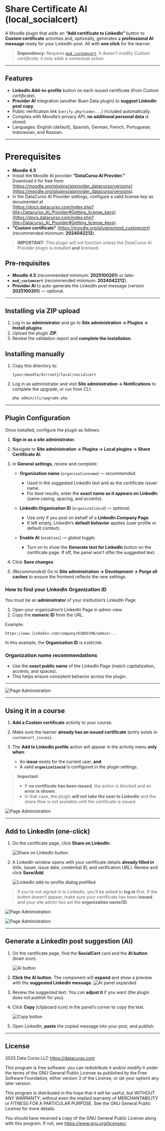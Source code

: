# Share Certificate AI (local_socialcert)

A Moodle plugin that adds an **“Add certificate to LinkedIn”** button to **Custom certificate** activities and, optionally, generates a **professional AI message** ready for your LinkedIn post. All with **one click** for the learner.

> **Dependency:** Requires [`mod_customcert`](https://moodle.org/plugins/mod_customcert). It doesn’t modify *Custom certificate*; it only adds a contextual action.

---

## Features

* **LinkedIn Add-to-profile** button on each issued certificate (from *Custom certificate*).
* **Provider AI** integration (another Buen Data plugin) to **suggest LinkedIn post copy**.
* Public verification link (`verify.php?code=...`) included automatically.
* Complies with Moodle’s privacy API; **no additional personal data** is stored.
* Languages: English (default), Spanish, German, French, Portuguese, Indonesian, and Russian.

---

# Prerequisites

- **Moodle 4.5**
- Install the Moodle AI provider **“DataCurso AI Provider.”**  
  Download it for free from [https://moodle.org/plugins/aiprovider_datacurso/versions](https://moodle.org/plugins/aiprovider_datacurso/versions).
- In the DataCurso AI Provider settings, configure a valid license key as documented at  
  [https://docs.datacurso.com/index.php?title=Datacurso_AI_Provider#Getting_license_keys](https://docs.datacurso.com/index.php?title=Datacurso_AI_Provider#Getting_license_keys).
- **"Custom certificate"** (https://moodle.org/plugins/mod_customcert) (recommended minimum: **2024042212**).

> **IMPORTANT:** This plugin will not function unless the DataCurso AI Provider plugin is installed **and** licensed.

## Pre-requisites

* **Moodle 4.5** (recommended minimum: **2025100201**) or later.
* **`mod_customcert`** (recommended minimum: **2024042212**).
* **Provider AI** to auto-generate the LinkedIn post message (version **2025100201**) — optional.

---

## Installing via ZIP upload

1. Log in as **administrator** and go to **Site administration → Plugins → Install plugins**.
2. Upload the plugin **ZIP**.
3. Review the validation report and **complete the installation**.

## Installing manually

1. Copy this directory to:

   ```
   {your/moodle/dirroot}/local/socialcert
   ```

2. Log in as administrator and visit **Site administration → Notifications** to complete the upgrade,
   or run from CLI:

   ```bash
   php admin/cli/upgrade.php
   ```

---

## Plugin Configuration

Once installed, configure the plugin as follows:

1. **Sign in as a site administrator.**
2. Navigate to **Site administration → Plugins → Local plugins → Share Certificate AI**.
3. In **General settings**, review and complete:

   * **Organization name** (`organizationname`) — *recommended*.

     * Used in the suggested LinkedIn text and as the certificate issuer name.
     * For best results, enter the **exact name as it appears on LinkedIn** (same casing, spacing, and accents).
   * **LinkedIn Organization ID** (`organizationid`) — *optional*.

     * Use only if you post on behalf of a **LinkedIn Company Page**.
     * If left empty, LinkedIn’s **default behavior** applies (user profile or default context).
   * **Enable AI** (`enableai`) — *global toggle*.

     * Turn on to show the **Generate text for LinkedIn** button on the certificate page. If off, the panel won’t offer the suggested text.
4. Click **Save changes**.
5. *(Recommended)* Go to **Site administration → Development → Purge all caches** to ensure the frontend reflects the new settings.

### How to find your LinkedIn Organization ID

You must be an **administrator** of your institution’s LinkedIn Page.

1. Open your organization’s LinkedIn Page in admin view.
2. Copy the **numeric ID** from the URL.

Example:

```
https://www.linkedin.com/company/61803398/admin/...
```

In this example, the **Organization ID** is `61803398`.

### Organization name recommendations

* Use the **exact public name** of the LinkedIn Page (match capitalization, accents, and spaces).
* This helps ensure consistent behavior across the plugin.

---

![Page Administration](./_docs/images/local_socialcert_main_panel.png)

---

## Using it in a course

1. **Add a Custom certificate** activity to your course.
2. Make sure the learner **already has an issued certificate** (entry exists in `customcert_issues`).
3. The **Add to LinkedIn profile** action will appear in the activity menu **only when**:

   * An **issue** exists for the current user, **and**
   * A valid **`organizationid`** is configured in the plugin settings.

> **Important**
>
> * If **no certificate has been issued**, the action is blocked and an **error is shown**.
> * In that case, the plugin **will not take the user to LinkedIn** and the share flow is not available until the certificate is issued.

![Page Administration](./_docs/images/local_socialcert_main_panel_error.png)

---

## Add to LinkedIn (one-click)

1. On the certificate page, click **Share on LinkedIn**.
 
   ![Share on LinkedIn button](./_docs/images/local_socialcert_linkedin_button.png)

3. A LinkedIn window opens with your certificate details **already filled in** (title, issuer, issue date, credential ID, and verification URL). Review and click **Save/Add**.
 
   ![LinkedIn add-to-profile dialog prefilled](./_docs/images/local_socialcert_linkedin_form.png)

> If you’re not signed in to LinkedIn, you’ll be asked to **log in** first.
> If the button doesn’t appear, make sure your certificate has been **issued** and your site admin has set the **organization name/ID**.

![Page Administration](./_docs/images/local_socialcert_linkedin_button.png)

![Page Administration](./_docs/images/local_socialcert_linkedin_form.png)

---
## Generate a LinkedIn post suggestion (AI)

1. On the certificate page, find the **SocialCert** card and the **AI button** (brain icon).
 
   ![AI button](./_docs/images/local_socialcert_button_ai.png)

3. **Click the AI button.** The component will **expand** and show a preview with the **suggested LinkedIn message**.
   ![AI panel expanded](./_docs/images/local_socialcert_main_panel_ai.png)

4. Review the suggested text. You can **adjust it** if you want (the plugin does not publish for you).

5. Click **Copy** (clipboard icon) in the panel’s corner to copy the text.
 
   ![Copy button](./_docs/images/local_socialcert_copy_button.png)

6. Open LinkedIn, **paste** the copied message into your post, and publish.

---

## License

2025 Data Curso LLC <https://datacurso.com>

This program is free software: you can redistribute it and/or modify it under
the terms of the GNU General Public License as published by the Free Software
Foundation, either version 3 of the License, or (at your option) any later
version.

This program is distributed in the hope that it will be useful, but WITHOUT ANY
WARRANTY; without even the implied warranty of MERCHANTABILITY or FITNESS FOR A
PARTICULAR PURPOSE.  See the GNU General Public License for more details.

You should have received a copy of the GNU General Public License along with
this program.  If not, see <https://www.gnu.org/licenses/>.